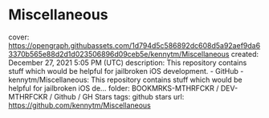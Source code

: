 # Miscellaneous

cover: https://opengraph.githubassets.com/1d794d5c586892dc608d5a92aef9da63370b565e88d2d1d023506896d09ceb5e/kennytm/Miscellaneous
created: December 27, 2021 5:05 PM (UTC)
description: This repository contains stuff which would be helpful for jailbroken iOS development.   - GitHub - kennytm/Miscellaneous: This repository contains stuff which would be helpful for jailbroken iOS de...
folder: BOOKMRKS-MTHRFCKR / DEV-MTHRFCKR / Github / GH Stars
tags: github stars
url: https://github.com/kennytm/Miscellaneous